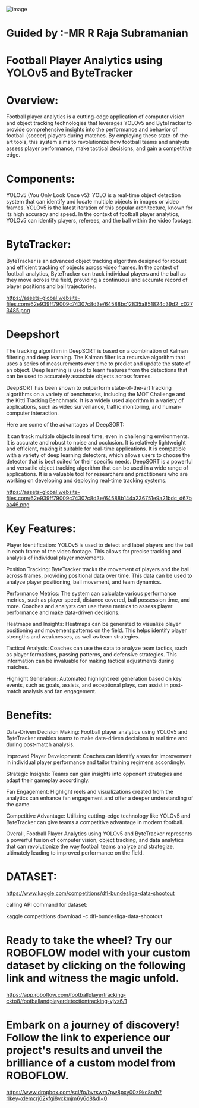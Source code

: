 
![image](https://github.com/darkknightraj/Football-Player-Analytics-using-YOLOv5-and-ByteTracker/assets/98232637/fe98c056-4963-4740-9be4-a239cc56a032)

# Guided by :-MR R Raja Subramanian


# Football Player Analytics using YOLOv5 and ByteTracker


# Overview:
Football player analytics is a cutting-edge application of computer vision and object tracking technologies that leverages YOLOv5 and ByteTracker to provide comprehensive insights into the performance and behavior of football (soccer) players during matches. By employing these state-of-the-art tools, this system aims to revolutionize how football teams and analysts assess player performance, make tactical decisions, and gain a competitive edge.

# Components:

YOLOv5 (You Only Look Once v5): YOLO is a real-time object detection system that can identify and locate multiple objects in images or video frames. YOLOv5 is the latest iteration of this popular architecture, known for its high accuracy and speed. In the context of football player analytics, YOLOv5 can identify players, referees, and the ball within the video footage.

# ByteTracker: 
ByteTracker is an advanced object tracking algorithm designed for robust and efficient tracking of objects across video frames. In the context of football analytics, ByteTracker can track individual players and the ball as they move across the field, providing a continuous and accurate record of player positions and ball trajectories.

https://assets-global.website-files.com/62e939ff79009c74307c8d3e/64588bc12835a851824c39d2_c0273485.png

# Deepshort
The tracking algorithm in DeepSORT is based on a combination of Kalman filtering and deep learning. The Kalman filter is a recursive algorithm that uses a series of measurements over time to predict and update the state of an object. Deep learning is used to learn features from the detections that can be used to accurately associate objects across frames.

DeepSORT has been shown to outperform state-of-the-art tracking algorithms on a variety of benchmarks, including the MOT Challenge and the Kitti Tracking Benchmark. It is a widely used algorithm in a variety of applications, such as video surveillance, traffic monitoring, and human-computer interaction.

Here are some of the advantages of DeepSORT:

It can track multiple objects in real time, even in challenging environments.
It is accurate and robust to noise and occlusion.
It is relatively lightweight and efficient, making it suitable for real-time applications.
It is compatible with a variety of deep learning detectors, which allows users to choose the detector that is best suited for their specific needs.
DeepSORT is a powerful and versatile object tracking algorithm that can be used in a wide range of applications. It is a valuable tool for researchers and practitioners who are working on developing and deploying real-time tracking systems.

https://assets-global.website-files.com/62e939ff79009c74307c8d3e/64588b144a236751e9a21bdc_d67baa46.png

# Key Features:

Player Identification: YOLOv5 is used to detect and label players and the ball in each frame of the video footage. This allows for precise tracking and analysis of individual player movements.

Position Tracking: ByteTracker tracks the movement of players and the ball across frames, providing positional data over time. This data can be used to analyze player positioning, ball movement, and team dynamics.

Performance Metrics: The system can calculate various performance metrics, such as player speed, distance covered, ball possession time, and more. Coaches and analysts can use these metrics to assess player performance and make data-driven decisions.

Heatmaps and Insights: Heatmaps can be generated to visualize player positioning and movement patterns on the field. This helps identify player strengths and weaknesses, as well as team strategies.

Tactical Analysis: Coaches can use the data to analyze team tactics, such as player formations, passing patterns, and defensive strategies. This information can be invaluable for making tactical adjustments during matches.

Highlight Generation: Automated highlight reel generation based on key events, such as goals, assists, and exceptional plays, can assist in post-match analysis and fan engagement.

# Benefits:

Data-Driven Decision Making: Football player analytics using YOLOv5 and ByteTracker enables teams to make data-driven decisions in real time and during post-match analysis.

Improved Player Development: Coaches can identify areas for improvement in individual player performance and tailor training regimens accordingly.

Strategic Insights: Teams can gain insights into opponent strategies and adapt their gameplay accordingly.

Fan Engagement: Highlight reels and visualizations created from the analytics can enhance fan engagement and offer a deeper understanding of the game.

Competitive Advantage: Utilizing cutting-edge technology like YOLOv5 and ByteTracker can give teams a competitive advantage in modern football.

Overall, Football Player Analytics using YOLOv5 and ByteTracker represents a powerful fusion of computer vision, object tracking, and data analytics that can revolutionize the way football teams analyze and strategize, ultimately leading to improved performance on the field.

# DATASET:
https://www.kaggle.com/competitions/dfl-bundesliga-data-shootout


calling API command for dataset:

kaggle competitions download -c dfl-bundesliga-data-shootout

# Ready to take the wheel? Try our ROBOFLOW model with your custom dataset by clicking on the following link and witness the magic unfold.

https://app.roboflow.com/footballplayertracking-ckto8/footballandplayerdetectiontracking-vjvs6/1


# Embark on a journey of discovery! Follow the link to experience our project's results and unveil the brilliance of a custom model from ROBOFLOW.


https://www.dropbox.com/scl/fo/bvrswm7pw8pxy00z9kc8o/h?rlkey=xlemcrj62kfgi8vckmjm6y6d8&dl=0










